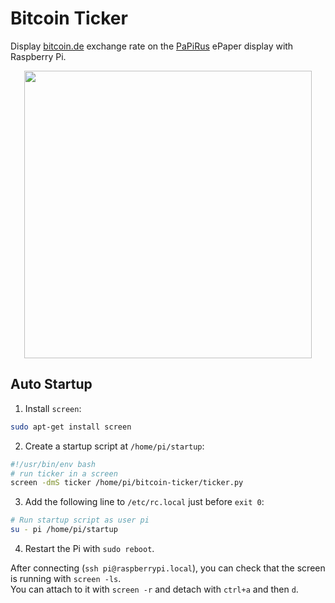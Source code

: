 # Bitcoin Ticker
Display [bitcoin.de](https://www.bitcoin.de) exchange rate on the [PaPiRus](https://github.com/PiSupply/PaPiRus) ePaper display with Raspberry Pi.

<p align="center">
  <img width="460" src="https://user-images.githubusercontent.com/3826929/29338946-0b44f320-8218-11e7-826c-b3070eb061d8.jpg">
</p>

## Auto Startup
1. Install `screen`:
```sh
sudo apt-get install screen
```

2. Create a startup script at `/home/pi/startup`:
```sh
#!/usr/bin/env bash
# run ticker in a screen
screen -dmS ticker /home/pi/bitcoin-ticker/ticker.py
```

3. Add the following line to `/etc/rc.local` just before `exit 0`:
```sh
# Run startup script as user pi
su - pi /home/pi/startup
```

4. Restart the Pi with `sudo reboot`.

After connecting (`ssh pi@raspberrypi.local`), you can check that the screen is running with `screen -ls`.  
You can attach to it with `screen -r` and detach with `ctrl+a` and then `d`.
